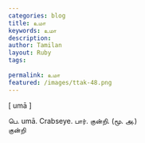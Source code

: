 ```yaml
---
categories: blog
title: உமா
keywords: உமா
description: 
author: Tamilan
layout: Ruby
tags: 
 
permalink: உமா
featured: /images/ttak-48.png
---
```

  
[ umā ]  
  
பெ. umā. Crabseye. பார். குன்றி. (மூ. அ.)  
குன்றி